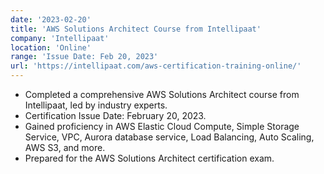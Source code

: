 ```yaml
---
date: '2023-02-20'
title: 'AWS Solutions Architect Course from Intellipaat'
company: 'Intellipaat'
location: 'Online'
range: 'Issue Date: Feb 20, 2023'
url: 'https://intellipaat.com/aws-certification-training-online/'
---
```


- Completed a comprehensive AWS Solutions Architect course from Intellipaat, led by industry experts.
- Certification Issue Date: February 20, 2023.
- Gained proficiency in AWS Elastic Cloud Compute, Simple Storage Service, VPC, Aurora database service, Load Balancing, Auto Scaling, AWS S3, and more.
- Prepared for the AWS Solutions Architect certification exam.
